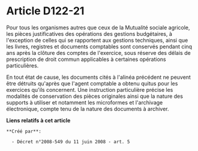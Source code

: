# Article D122-21

Pour tous les organismes autres que ceux de la Mutualité sociale agricole, les pièces justificatives des opérations des
gestions budgétaires, à l'exception de celles qui se rapportent aux gestions techniques, ainsi que les livres, registres et
documents comptables sont conservés pendant cinq ans après la clôture des comptes de l'exercice, sous réserve des délais de
prescription de droit commun applicables à certaines opérations particulières. 

En tout état de cause, les documents cités à l'alinéa précédent ne peuvent être détruits qu'après que l'agent comptable a
obtenu quitus pour les exercices qu'ils concernent. Une instruction particulière précise les modalités de conservation des
pièces originales ainsi que la nature des supports à utiliser et notamment les microformes et l'archivage électronique,
compte tenu de la nature des documents à archiver.

**Liens relatifs à cet article**

	**Créé par**:

	  - Décret n°2008-549 du 11 juin 2008 - art. 5
